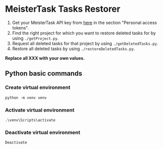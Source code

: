 # MeisterTask Tasks Restorer

1. Get your MeisterTask API key from [here](https://www.mindmeister.com/api) in the section "Personal access tokens".
2. Find the right project for which you want to restore deleted tasks for by using `./getProject.py`.
3. Request all deleted tasks for that project by using `./getDeletedTasks.py`.
4. Restore all deleted tasks by using `./restoreDeletedTasks.py`.

**Replace all XXX with your own values.**

## Python basic commands

### Create virtual environment

```
python -m venv venv
```

### Activate virtual environment

```
.\venv\Scripts\activate
```

### Deactivate virtual environment

```
Deactivate
```
